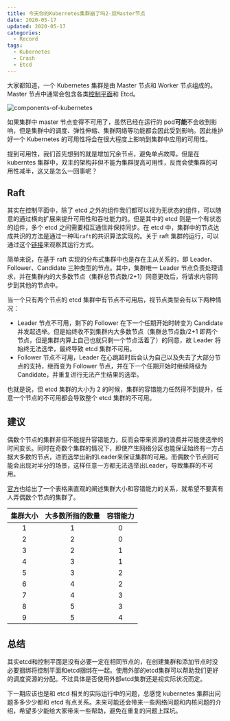 ```yaml
---
title: 今天你的Kubernetes集群崩了吗2-双Master节点
date: 2020-05-17
updated: 2020-05-17
categories:
  - Record
tags:
  - Kubernetes
  - Crash
  - Etcd
---
```


大家都知道，一个 Kubernetes 集群是由 Master 节点和 Worker 节点组成的。Master 节点中通常会包含各类[控制平面](https://kubernetes.io/docs/concepts/overview/components/#control-plane-components)和 Etcd。

![components-of-kubernetes](/images/components-of-kubernetes.png)

如果集群中 master 节点变得不可用了，虽然已经在运行的 pod**可能**不会收到影响，但是集群中的调度、弹性伸缩、集群网络等功能都会因此受到影响。因此维护好一个 Kubernetes 的可用性将会在很大程度上影响到集群中应用的可用性。

提到可用性，我们首先想到的就是增加冗余节点，避免单点故障。但是在 kuberntes 集群中，双主的架构非但不能为集群提高可用性，反而会使集群的可用性减半，这又是怎么一回事呢？

## Raft

其实在控制平面中，除了 etcd 之外的组件我们都可以视为无状态的组件，可以随意的通过横向扩展来提升可用性和吞吐能力的。但是其中的 etcd 则是一个有状态的组件，多个 etcd 之间需要相互通信并保持同步。在 etcd 中，集群中的节点达成共识的方法是通过一种叫`raft`的共识算法实现的。关于 raft 集群的运行，可以通过这个[链接](http://thesecretlivesofdata.com/raft/)来观察其运行方式。

简单来说，在基于 raft 实现的分布式集群中也是存在主从关系的，即 Leader、Follower、Candidate 三种类型的节点。其中，集群唯一 Leader 节点负责处理请求，并在集群内的大多数节点（集群总节点数/2+1）同意更改后，将请求内容同步到其他的节点中。

当一个只有两个节点的 etcd 集群中有节点不可用后，视节点类型会有以下两种情况：

- Leader 节点不可用，剩下的 Follower 在下一个任期开始时转变为 Candidate 并发起选举。但是始终收不到集群内大多数节点（集群总节点数/2+1 即两个节点，但是集群内算上自己也就只剩一个节点活着了）的同意，故 Leader 将始终无法选举，最终导致 etcd 集群不可用。
- Follower 节点不可用，Leader 在心跳超时后会认为自己以及失去了大部分节点的支持，继而变为 Follower 节点，并在下一个任期开始时继续降级为 Candidate，并重复进行无法产生结果的选举。

也就是说，但 etcd 集群的大小为 2 的时候，集群的容错能力任然得不到提升，任意一个节点的不可用都会导致整个 etcd 集群的不可用。

## 建议
偶数个节点的集群非但不能提升容错能力，反而会带来资源的浪费并可能使选举的时间变长。同时在奇数个集群的情况下，即使产生网络分区也能保证始终有一方占据大多数的节点，进而选举出新的Leader来保证集群的可用。而偶数个节点则可能会出现对半分的场景，这样任意一方都无法选举出Leader，导致集群的不可用。

[官方](https://etcd.io/docs/v3.4.0/faq/)也给出了一个表格来直观的阐述集群大小和容错能力的关系，就希望不要真有人弄偶数个节点的集群了。

| 集群大小 | 大多数所指的数量 | 容错能力 |
|:-:|:-:|:-:|
| 1 | 1 | 0 |
| 2 | 2 | 0 |
| 3 | 2 | 1 |
| 4 | 3 | 1 |
| 5 | 3 | 2 |
| 6 | 4 | 2 |
| 7 | 4 | 3 |
| 8 | 5 | 3 |
| 9 | 5 | 4 |

## 总结
其实etcd和控制平面是没有必要一定在相同节点的，在创建集群和添加节点时没必要捆绑将控制平面和etcd捆绑在一起。使用外部的etcd集群可以帮助我们更好的调度资源的分配。不过具体是否使用外部etcd集群还是视实际状况而定。

下一期应该也是和 etcd 相关的实际运行中的问题，总感觉 kubernetes 集群出问题多多少少都和 etcd 有点关系。未来可能还会带来一些网络问题和内核问题的介绍，希望多少能给大家带来一些帮助，避免在重复的问题上踩坑。
